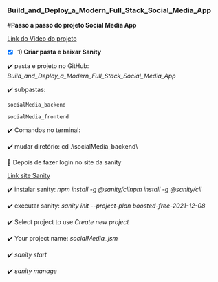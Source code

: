﻿### Build_and_Deploy_a_Modern_Full_Stack_Social_Media_App

#**Passo a passo do projeto Social Media App**

[Link do Vídeo do projeto](https://lnkd.in/dKVy8APi) 

- [X] **1) Criar pasta e baixar Sanity** 

:heavy_check_mark: pasta e projeto no GitHub: *Build_and_Deploy_a_Modern_Full_Stack_Social_Media_App*

:heavy_check_mark: subpastas:
	
	socialMedia_backend
	
	socialMedia_frontend

:heavy_check_mark: Comandos no terminal:

:heavy_check_mark: mudar diretório: cd .\socialMedia_backend\

:red_circle: Depois de fazer login no site da sanity

[Link site Sanity](https://www.sanity.io/javascriptmastery )

:heavy_check_mark: instalar sanity:		*npm install -g @sanity/clinpm install -g @sanity/cli* 

:heavy_check_mark: executar sanity: *sanity init --project-plan boosted-free-2021-12-08* 

:heavy_check_mark: Select project to use *Create new project*

:heavy_check_mark: Your project name: *socialMedia_jsm*

:heavy_check_mark: *sanity start*

:heavy_check_mark: *sanity manage*
